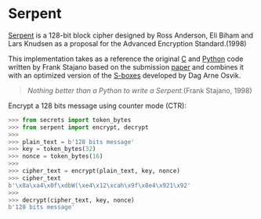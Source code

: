 
# Serpent

[Serpent](https://www.cl.cam.ac.uk/~rja14/serpent.html) is a 128-bit block cipher designed by Ross Anderson, Eli Biham and Lars Knudsen as a proposal for the Advanced Encryption Standard.(1998)

This implementation takes as a reference the original [C](http://www.cl.cam.ac.uk/~rja14/Papers/serpent.tar.gz) and [Python](https://www.cl.cam.ac.uk/~fms27/serpent/serpent.py.html) code written by Frank Stajano based on the submission [paper](https://www.cl.cam.ac.uk/~rja14/Papers/serpent.pdf) and combines it with an optimized version of the [S-boxes](http://www.ii.uib.no/~osvik/pub/aes3.pdf) developed by Dag Arne Osvik.

>*Nothing better than a Python to write a Serpent.*(Frank Stajano, 1998)

Encrypt a 128 bits message using counter mode (CTR):

```python
>>> from secrets import token_bytes
>>> from serpent import encrypt, decrypt
>>> 
>>> plain_text = b'128 bits message'
>>> key = token_bytes(32)
>>> nonce = token_bytes(16)
>>> 
>>> cipher_text = encrypt(plain_text, key, nonce)
>>> cipher_text
b'\x8a\xa4\x0f\xdbW(\xe4\x12\xcah\x9f\x8e4\x921\x92'
>>> 
>>> decrypt(cipher_text, key, nonce)
b'128 bits message'
```
